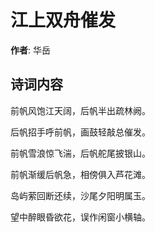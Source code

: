 # 江上双舟催发

**作者**: 华岳

## 诗词内容

前帆风饱江天阔，后帆半出疏林阙。

后帆招手呼前帆，画鼓轻敲总催发。

前帆雪浪惊飞湍，后帆舵尾披银山。

前帆渐缓后帆急，相傍俱入芦花滩。

岛屿萦回断还续，沙尾夕阳明属玉。

望中醉眼昏欲花，误作闲窗小横轴。

